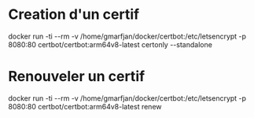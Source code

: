 # Creation d'un certif
docker run -ti --rm -v /home/gmarfjan/docker/certbot:/etc/letsencrypt -p 8080:80 certbot/certbot:arm64v8-latest certonly --standalone

# Renouveler un certif
docker run -ti --rm -v /home/gmarfjan/docker/certbot:/etc/letsencrypt -p 8080:80 certbot/certbot:arm64v8-latest renew
